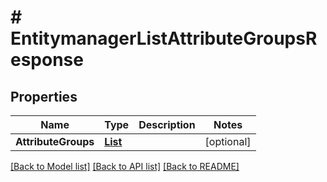 # # EntitymanagerListAttributeGroupsResponse


## Properties 


Name | Type | Description | Notes
------------ | ------------- | ------------- | -------------
**AttributeGroups**| [**List<EntitymanagerAttributeGroup>**](EntitymanagerAttributeGroup.md) |   | [optional]


[[Back to Model list]](../../README.md#models) [[Back to API list]](../../README.md#endpoints) [[Back to README]](../../README.md)

